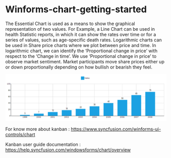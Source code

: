 # Winforms-chart-getting-started

The Essential Chart is used as a means to show the graphical representation of two values. For Example, a Line Chart can be used in health Statistic reports, in which it can show the rates over time or for a series of values, such as age-specific death rates. Logarithmic charts can be used in Share price charts where we plot between price and time. In logarithmic chart, we can identify the ‘Proportional change in price’ with respect to the ‘Change in time’. We use ‘Proportional change in price’ to observe market sentiment. Market participants move share prices either up or down proportionally depending on how bullish or bearish they feel.

![](Images/GettingStarted_Output.PNG)

For know more about kanban : https://www.syncfusion.com/winforms-ui-controls/chart

Kanban user guide documentation : https://help.syncfusion.com/windowsforms/chart/overview